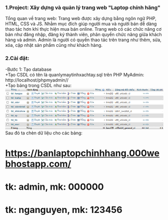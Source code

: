 ### 1.Project: Xây dựng và quản lý trang web "Laptop chính hãng"
Tổng quan về trang web: Trang web được xây dựng bằng ngôn  ngữ PHP, HTML, CSS và JS. Nhằm mục đích giúp người mua và người bán dễ dàng thao tác hơn khi thực hiện mua bán online. 
Trang web có các chức năng cơ bản như đăng nhập, đăng ký thành viên, phân quyền chức năng giữa khách hàng và admin. Admin là người có quyền thao tác trên trang như thêm, sửa, xóa, cập nhật sản phẩm cũng như khách hàng. 
### 2.Cài đặt:
-Bước 1: Tạo database 
       <br>
       +Tạo CSDL có tên là quanlymaytinhxachtay.sql trên PHP MyAdmin: http://localhost/phpmyadmin// 
       <br>
       +Tạo bảng trong CSDL như sau:
       <br>
       <img src="upload/imgwb/csdl.png">
       <br>
       Sau đó ta chèn dữ liệu cho các bảng:
       

# https://banlaptopchinhhang.000webhostapp.com/
# tk: admin, mk: 000000
# tk: nganguyen, mk: 123456

